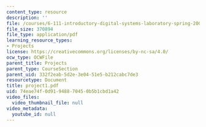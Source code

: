```yaml
---
content_type: resource
description: ''
file: /courses/6-111-introductory-digital-systems-laboratory-spring-2006/74eae74f0d91948870450b5b1cbd1a42_project1.pdf
file_size: 370894
file_type: application/pdf
learning_resource_types:
- Projects
license: https://creativecommons.org/licenses/by-nc-sa/4.0/
ocw_type: OCWFile
parent_title: Projects
parent_type: CourseSection
parent_uid: 332f2eab-5d2e-3e04-51e5-b212cabc7de3
resourcetype: Document
title: project1.pdf
uid: 74eae74f-0d91-9488-7045-0b5b1cbd1a42
video_files:
  video_thumbnail_file: null
video_metadata:
  youtube_id: null
---
```

